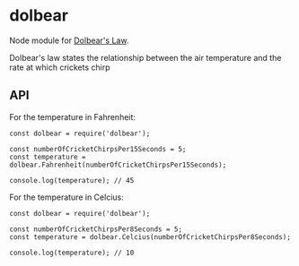 # dolbear
Node module for [Dolbear's Law](https://en.wikipedia.org/wiki/Dolbear's_law).

Dolbear's law states the relationship between the air temperature and the rate at which crickets chirp


## API

For the temperature in Fahrenheit:

```
const dolbear = require('dolbear');

const numberOfCricketChirpsPer15Seconds = 5;
const temperature = dolbear.Fahrenheit(numberOfCricketChirpsPer15Seconds);

console.log(temperature); // 45
```

For the temperature in Celcius:

```
const dolbear = require('dolbear');

const numberOfCricketChirpsPer8Seconds = 5;
const temperature = dolbear.Celcius(numberOfCricketChirpsPer8Seconds);

console.log(temperature); // 10
```
